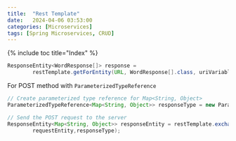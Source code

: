 ```yaml
---
title:  "Rest Template"
date:   2024-04-06 03:53:00
categories: [Microservices]
tags: [Spring Microservices, CRUD]
---
```


{% include toc title="Index" %}


```java
ResponseEntity<WordResponse[]> response = 
        restTemplate.getForEntity(URL, WordResponse[].class, uriVariables);
```

For POST method with `ParameterizedTypeReference`

```java
// Create parameterized type reference for Map<String, Object>
ParameterizedTypeReference<Map<String, Object>> responseType = new ParameterizedTypeReference<Map<String, Object>>() {};

// Send the POST request to the server
ResponseEntity<Map<String, Object>> responseEntity = restTemplate.exchange(URL, HttpMethod.POST,
        requestEntity,responseType);

```